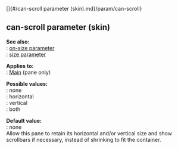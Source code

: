 []{#/can-scroll parameter (skin).md}/param/can-scroll}    
## can-scroll parameter (skin)    
**See also:**    
:   [on-size parameter](/%7Bskin%7D/param/on-size)    
:   [size parameter](/%7Bskin%7D/param/size)    
<!-- -->    
**Applies to:**    
:   [Main](/%7Bskin%7D/control/main) (pane only)    
<!-- -->    
**Possible values:**    
:   none    
:   horizontal    
:   vertical    
:   both    
<!-- -->    
**Default value:**    
:   none    
Allow this pane to retain its horizontal and/or vertical size and show    
scrollbars if necessary, instead of shrinking to fit the container.  
